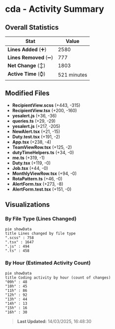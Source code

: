 # cda - Activity Summary 

## Overall Statistics

| Stat                   | Value                                                             |
| ---------------------- | ----------------------------------------------------------------- |
| **Lines Added** (➕)   | 2580                                          |
| **Lines Removed** (➖) | 777                                        |
| **Net Change** (↕)    | 1803                |
| **Active Time** (⌚)   | 521 minutes |


## Modified Files
- **RecipientView.scss** (+443, -315)
- **RecipientView.tsx** (+200, -160)
- **yesalert.js** (+36, -36)
- **queries.ts** (+29, -29)
- **yesalert.js** (+217, -205)
- **NewAlert.tsx** (+21, -15)
- **Duty.test.tsx** (+191, -2)
- **App.tsx** (+238, -4)
- **TeamViewRow.tsx** (+125, -2)
- **dutyTimeHelpers.ts** (+34, -0)
- **me.ts** (+319, -1)
- **Duty.tsx** (+119, -0)
- **Job.tsx** (+44, -0)
- **MonthlyViewRow.tsx** (+94, -0)
- **RotaPattern.ts** (+46, -0)
- **AlertForm.tsx** (+273, -8)
- **AlertForm.test.tsx** (+151, -0)

## Visualizations

### By File Type (Lines Changed)

```mermaid
pie showData
title Lines changed by file type
".scss" : 758
".tsx" : 1647
".js" : 494
".ts" : 458
```

### By Hour (Estimated Activity Count)

```mermaid
pie showData
title Coding activity by hour (count of changes)
"09h" : 48
"10h" : 45
"11h" : 86
"12h" : 92
"13h" : 44
"14h" : 13
"15h" : 16
"16h" : 30
```


> **Last Updated:** 14/03/2025, 16:48:30